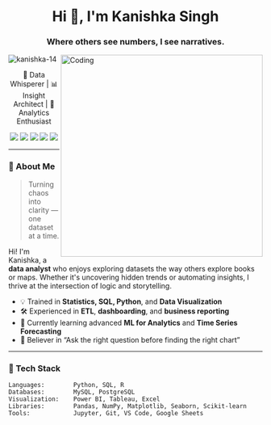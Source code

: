 <h1 align="center">Hi 👋, I'm Kanishka Singh</h1>
<h3 align="center"> Where others see numbers, I see narratives.</h3>
<img align="right" alt="Coding" width="400" src="https://mir-s3-cdn-cf.behance.net/project_modules/disp/601014116770475.6068beff4640a.gif">
<p align="left"> <img src="https://komarev.com/ghpvc/?username=kanishka-14&label=Profile%20views&color=0e75b6&style=flat" alt="kanishka-14" /> </p>


<p align="center">
  🧠 Data Whisperer | 📊 Insight Architect | 🚀 Analytics Enthusiast  
</p>

<p align="center">
  <img src="https://img.shields.io/badge/Python-3670A0?style=for-the-badge&logo=python&logoColor=ffdd54"/>
  <img src="https://img.shields.io/badge/SQL-336791?style=for-the-badge&logo=postgresql&logoColor=white"/>
  <img src="https://img.shields.io/badge/Power%20BI-F2C811?style=for-the-badge&logo=powerbi&logoColor=black"/>
  <img src="https://img.shields.io/badge/Tableau-E97627?style=for-the-badge&logo=tableau&logoColor=white"/>
  <img src="https://img.shields.io/badge/Excel-217346?style=for-the-badge&logo=microsoft-excel&logoColor=white"/>
</p>

---

### 🧭 About Me

> Turning chaos into clarity — one dataset at a time.

Hi! I'm Kanishka, a **data analyst** who enjoys exploring datasets the way others explore books or maps. Whether it's uncovering hidden trends or automating insights, I thrive at the intersection of logic and storytelling.

- 💡 Trained in **Statistics, SQL, Python**, and **Data Visualization**
- 🛠️ Experienced in **ETL**, **dashboarding**, and **business reporting**
- 🌱 Currently learning advanced **ML for Analytics** and **Time Series Forecasting**
- 🧪 Believer in “Ask the right question before finding the right chart”

---

### 🧰 Tech Stack

```text
Languages:        Python, SQL, R
Databases:        MySQL, PostgreSQL
Visualization:    Power BI, Tableau, Excel
Libraries:        Pandas, NumPy, Matplotlib, Seaborn, Scikit-learn
Tools:            Jupyter, Git, VS Code, Google Sheets
